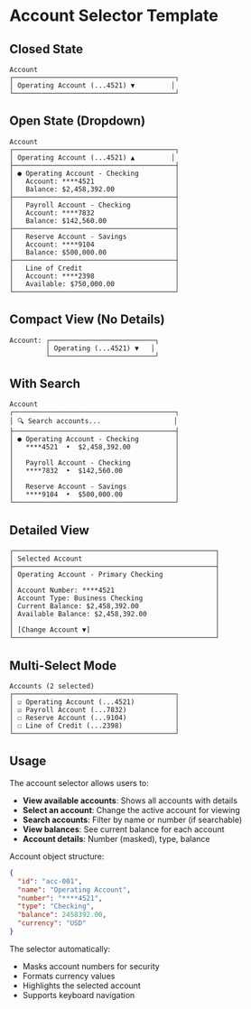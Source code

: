 # Account Selector Template

## Closed State
```
Account
┌────────────────────────────────────────┐
│ Operating Account (...4521) ▼         │
└────────────────────────────────────────┘
```

## Open State (Dropdown)
```
Account
┌────────────────────────────────────────┐
│ Operating Account (...4521) ▲         │
├────────────────────────────────────────┤
│ ● Operating Account - Checking         │
│   Account: ****4521                    │
│   Balance: $2,458,392.00               │
├────────────────────────────────────────┤
│   Payroll Account - Checking           │
│   Account: ****7832                    │
│   Balance: $142,560.00                 │
├────────────────────────────────────────┤
│   Reserve Account - Savings            │
│   Account: ****9104                    │
│   Balance: $500,000.00                 │
├────────────────────────────────────────┤
│   Line of Credit                       │
│   Account: ****2398                    │
│   Available: $750,000.00               │
└────────────────────────────────────────┘
```

## Compact View (No Details)
```
Account: ┌──────────────────────────┐
         │ Operating (...4521) ▼   │
         └──────────────────────────┘
```

## With Search
```
Account
┌────────────────────────────────────────┐
│ 🔍 Search accounts...                  │
├────────────────────────────────────────┤
│ ● Operating Account - Checking         │
│   ****4521  •  $2,458,392.00           │
│                                        │
│   Payroll Account - Checking           │
│   ****7832  •  $142,560.00             │
│                                        │
│   Reserve Account - Savings            │
│   ****9104  •  $500,000.00             │
└────────────────────────────────────────┘
```

## Detailed View
```
┌──────────────────────────────────────────────────┐
│ Selected Account                                 │
├──────────────────────────────────────────────────┤
│ Operating Account - Primary Checking             │
│                                                  │
│ Account Number: ****4521                         │
│ Account Type: Business Checking                  │
│ Current Balance: $2,458,392.00                   │
│ Available Balance: $2,458,392.00                 │
│                                                  │
│ [Change Account ▼]                               │
└──────────────────────────────────────────────────┘
```

## Multi-Select Mode
```
Accounts (2 selected)
┌────────────────────────────────────────┐
│ ☑ Operating Account (...4521)          │
│ ☑ Payroll Account (...7832)            │
│ ☐ Reserve Account (...9104)            │
│ ☐ Line of Credit (...2398)             │
└────────────────────────────────────────┘
```

## Usage

The account selector allows users to:
- **View available accounts**: Shows all accounts with details
- **Select an account**: Change the active account for viewing
- **Search accounts**: Filter by name or number (if searchable)
- **View balances**: See current balance for each account
- **Account details**: Number (masked), type, balance

Account object structure:
```json
{
  "id": "acc-001",
  "name": "Operating Account",
  "number": "****4521",
  "type": "Checking",
  "balance": 2458392.00,
  "currency": "USD"
}
```

The selector automatically:
- Masks account numbers for security
- Formats currency values
- Highlights the selected account
- Supports keyboard navigation
